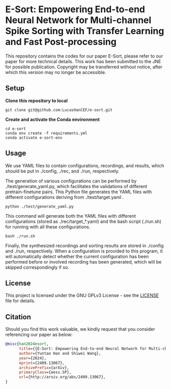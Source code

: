 # E-Sort: Empowering End-to-end Neural Network for Multi-channel Spike Sorting with Transfer Learning and Fast Post-processing

This repository contains the codes for our paper E-Sort, please refer to our paper for more technical details. This work has been submitted to the JNE for possible publication. Copyright may be transferred without notice, after which this version may no longer be accessible.

## Setup

**Clone this repository to local**
```shell
git clone git@github.com:LucasHanCEF/e-sort.git
```
**Create and activate the Conda environment**
```shell
cd e-sort
conda env create -f requirements.yml
conda activate e-sort-env
```

## Usage

We use YAML files to contain configurations, recordings, and results, which should be put in ./config, ./rec, and ./run, respectively.

The generation of various configurations can be performed by ./test/generate_yaml.py, which facilitates the validations of different pretrain-finetune pairs. This Python file generates the YAML files with different configurations deriving from ./test/target.yaml .
```shell
python ./test/generate_yaml.py
```
This command will generate both the YAML files with different configurations (stored as ./rec/target_*.yaml) and the bash script (./run.sh) for running with all these configurations.
```shell
bash ./run.sh
```
Finally, the synthesized recordings and sorting results are stored in ./config and ./run, respectively. When a configuration is provided to this program, it will automatically detect whether the current configuration has been performed before or involved recording has been generated, which will be skipped correspondingly if so.

## License
This project is licensed under the GNU GPLv3 License - see the [LICENSE](https://github.com/LucasHanCEF/fafesort/blob/main/LICENSE) file for details.


## Citation
Should you find this work valuable, we kindly request that you consider referencing our paper as below:
```bibtex
@misc{han2024esort,
      title={{E-Sort: Empowering End-to-end Neural Network for Multi-channel Spike Sorting with Transfer Learning and Fast Post-processing}}, 
      author={Yuntao Han and Shiwei Wang},
      year={2024},
      eprint={2409.13067},
      archivePrefix={arXiv},
      primaryClass={eess.SP},
      url={http://arxiv.org/abs/2409.13067}, 
}
```
